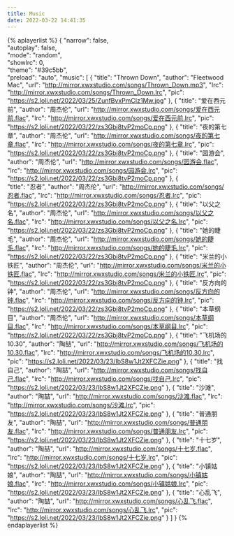 ```yaml
---
title: Music
date: 2022-03-22 14:41:35
---
```


{% aplayerlist %}
{
    "narrow": false,                         
    "autoplay": false,                        
    "mode": "random",                        
    "showlrc": 0,                        
    "theme": "#39c5bb",	                     
    "preload": "auto",
    "music": [
         {
            "title": "Thrown Down",
            "author": "Fleetwood Mac",
            "url": "http://mirror.xwxstudio.com/songs/Thrown_Down.mp3",
            "lrc": "http://mirror.xwxstudio.com/songs/Thrown_Down.lrc",
            "pic": "https://s2.loli.net/2022/03/25/ZunfBvxPmCIz1Mw.jpg"
        },
         {
            "title": "爱在西元前",
            "author": "周杰伦",
            "url": "http://mirror.xwxstudio.com/songs/爱在西元前.flac",
            "lrc": "http://mirror.xwxstudio.com/songs/爱在西元前.lrc",
            "pic": "https://s2.loli.net/2022/03/22/zs3Gbj8tvP2moCp.png"
        },
         {
            "title": "夜的第七章",
            "author": "周杰伦",
            "url": "http://mirror.xwxstudio.com/songs/夜的第七章.flac",
            "lrc": "http://mirror.xwxstudio.com/songs/夜的第七章.lrc",
            "pic": "https://s2.loli.net/2022/03/22/zs3Gbj8tvP2moCp.png"
        },
         {
            "title": "园游会",
            "author": "周杰伦",
            "url": "http://mirror.xwxstudio.com/songs/园游会.flac",
            "lrc": "http://mirror.xwxstudio.com/songs/园游会.lrc",
            "pic": "https://s2.loli.net/2022/03/22/zs3Gbj8tvP2moCp.png"
        },
        {    
            "title": "忍者",
            "author": "周杰伦",
            "url": "http://mirror.xwxstudio.com/songs/忍者.flac",
            "lrc": "http://mirror.xwxstudio.com/songs/忍者.lrc",
            "pic": "https://s2.loli.net/2022/03/22/zs3Gbj8tvP2moCp.png"
        },
         {
            "title": "以父之名",
            "author": "周杰伦",
            "url": "http://mirror.xwxstudio.com/songs/以父之名.flac",
            "lrc": "http://mirror.xwxstudio.com/songs/以父之名.lrc",
            "pic": "https://s2.loli.net/2022/03/22/zs3Gbj8tvP2moCp.png"
        },
         {
            "title": "她的睫毛",
            "author": "周杰伦",
            "url": "http://mirror.xwxstudio.com/songs/她的睫毛.flac",
            "lrc": "http://mirror.xwxstudio.com/songs/她的睫毛.lrc",
            "pic": "https://s2.loli.net/2022/03/22/zs3Gbj8tvP2moCp.png"
        },
         {
            "title": "米兰的小铁匠",
            "author": "周杰伦",
            "url": "http://mirror.xwxstudio.com/songs/米兰的小铁匠.flac",
            "lrc": "http://mirror.xwxstudio.com/songs/米兰的小铁匠.lrc",
            "pic": "https://s2.loli.net/2022/03/22/zs3Gbj8tvP2moCp.png"
        },
         {
            "title": "反方向的钟",
            "author": "周杰伦",
            "url": "http://mirror.xwxstudio.com/songs/反方向的钟.flac",
            "lrc": "http://mirror.xwxstudio.com/songs/反方向的钟.lrc",
            "pic": "https://s2.loli.net/2022/03/22/zs3Gbj8tvP2moCp.png"
        },
         {
            "title": "本草纲目",
            "author": "周杰伦",
            "url": "http://mirror.xwxstudio.com/songs/本草纲目.flac",
            "lrc": "http://mirror.xwxstudio.com/songs/本草纲目.lrc",
            "pic": "https://s2.loli.net/2022/03/22/zs3Gbj8tvP2moCp.png"
        },
         {
            "title": "飞机场的10.30",
            "author": "陶喆",
            "url": "http://mirror.xwxstudio.com/songs/飞机场的10.30.flac",
            "lrc": "http://mirror.xwxstudio.com/songs/飞机场的10.30.lrc",
            "pic": "https://s2.loli.net/2022/03/23/IbS8w1Jt2XFCZie.png"
        }, 
         {
            "title": "找自己",
            "author": "陶喆",
            "url": "http://mirror.xwxstudio.com/songs/找自己.flac",
            "lrc": "http://mirror.xwxstudio.com/songs/找自己.lrc",
            "pic": "https://s2.loli.net/2022/03/23/IbS8w1Jt2XFCZie.png"
        },
         {
            "title": "沙滩",
            "author": "陶喆",
            "url": "http://mirror.xwxstudio.com/songs/沙滩.flac",
            "lrc": "http://mirror.xwxstudio.com/songs/沙滩.lrc",
            "pic": "https://s2.loli.net/2022/03/23/IbS8w1Jt2XFCZie.png"
        },
         {
            "title": "普通朋友",
            "author": "陶喆",
            "url": "http://mirror.xwxstudio.com/songs/普通朋友.flac",
            "lrc": "http://mirror.xwxstudio.com/songs/普通朋友.lrc",
            "pic": "https://s2.loli.net/2022/03/23/IbS8w1Jt2XFCZie.png"
        },
         {
            "title": "十七岁",
            "author": "陶喆",
            "url": "http://mirror.xwxstudio.com/songs/十七岁.flac",
            "lrc": "http://mirror.xwxstudio.com/songs/十七岁.lrc",
            "pic": "https://s2.loli.net/2022/03/23/IbS8w1Jt2XFCZie.png"
        },
         {
            "title": "小镇姑娘",
            "author": "陶喆",
            "url": "http://mirror.xwxstudio.com/songs/小镇姑娘.flac",
            "lrc": "http://mirror.xwxstudio.com/songs/小镇姑娘.lrc",
            "pic": "https://s2.loli.net/2022/03/23/IbS8w1Jt2XFCZie.png"
        },
         {
            "title": "心乱飞",
            "author": "陶喆",
            "url": "http://mirror.xwxstudio.com/songs/心乱飞.flac",
            "lrc": "http://mirror.xwxstudio.com/songs/心乱飞.lrc",
            "pic": "https://s2.loli.net/2022/03/23/IbS8w1Jt2XFCZie.png"
        }
    ]
}
{% endaplayerlist %}